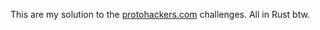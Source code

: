 This are my solution to the [protohackers.com](https://protohackers.com) challenges. All in Rust btw.
